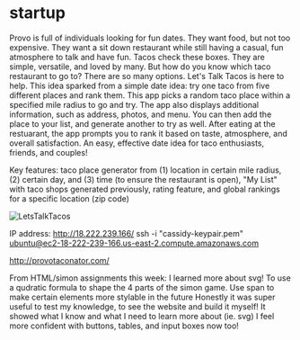 # startup
Provo is full of individuals looking for fun dates. They want food, but not too expensive. They want a sit down restaurant while still having a casual, fun atmosphere to talk and have fun. Tacos check these boxes. They are simple, versatile, and loved by many. But how do you know which taco restaurant to go to? There are so many options. Let's Talk Tacos is here to help. This idea sparked from a simple date idea: try one taco from five different places and rank them. This app picks a random taco place within a specified mile radius to go and try. The app also displays additional information, such as address, photos, and menu. You can then add the place to your list, and generate another to try as well. After eating at the restuarant, the app prompts you to rank it based on taste, atmosphere, and overall satisfaction. An easy, effective date idea for taco enthusiasts, friends, and couples!

Key features: taco place generator from (1) location in certain mile radius, (2) certain day, and (3) time (to ensure the restaurant is open), "My List" with taco shops generated previously, rating feature, and global rankings for a specific location (zip code)

![LetsTalkTacos](https://user-images.githubusercontent.com/120153538/214683601-231f275c-fc0d-4737-b04b-40cf91a3df9b.jpg)


IP address: http://18.222.239.166/
ssh -i "cassidy-keypair.pem" ubuntu@ec2-18-222-239-166.us-east-2.compute.amazonaws.com

http://provotaconator.com/

From HTML/simon assignments this week:
I learned more about svg! To use a qudratic formula to shape the 4 parts of the simon game.
Use span to make certain elements more stylable in the future
Honestly it was super useful to test my knowledge, to see the website and build it myself! It showed what I know and what I need to learn more about (ie. svg)
I feel more confident with buttons, tables, and input boxes now too!
